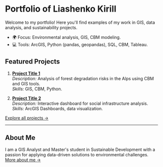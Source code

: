 # Portfolio of Liashenko Kirill

Welcome to my portfolio! Here you'll find examples of my work in GIS, data analysis, and sustainability projects.  
- 🌍 Focus: Environmental analysis, GIS, CBM modeling.  
- 💻 Tools: ArcGIS, Python (pandas, geopandas), SQL, CBM, Tableau.  

## Featured Projects
1. **[Project Title 1](projects/project1/README.md)**  
   *Description:* Analysis of forest degradation risks in the Alps using CBM and GIS tools.  
   *Skills:* GIS, CBM, Python.  

2. **[Project Title 2](projects/project2/README.md)**  
   *Description:* Interactive dashboard for social infrastructure analysis.  
   *Skills:* ArcGIS Dashboards, data visualization.  

[Explore all projects →](projects)

---

## About Me
I am a GIS Analyst and Master's student in Sustainable Development with a passion for applying data-driven solutions to environmental challenges.  
[More about me →](contact.md)

